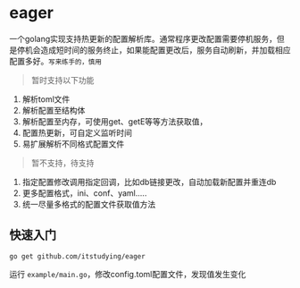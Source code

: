 # eager
一个golang实现支持热更新的配置解析库。通常程序更改配置需要停机服务，但是停机会造成短时间的服务终止，如果能配置更改后，服务自动刷新，并加载相应配置多好。`写来练手的，慎用`

> 暂时支持以下功能
1. 解析toml文件
2. 解析配置至结构体
3. 解析配置至内存，可使用get、getE等等方法获取值，
4. 配置热更新，可自定义监听时间
5. 易扩展解析不同格式配置文件

> 暂不支持，待支持
1. 指定配置修改调用指定回调，比如db链接更改，自动加载新配置并重连db
2. 更多配置格式，ini、conf、yaml.....
3. 统一尽量多格式的配置文件获取值方法

## 快速入门

```
go get github.com/itstudying/eager
```

运行 `example/main.go`，修改config.toml配置文件，发现值发生变化
